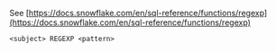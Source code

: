See [https://docs.snowflake.com/en/sql-reference/functions/regexp](https://docs.snowflake.com/en/sql-reference/functions/regexp)
```
<subject> REGEXP <pattern>
```

